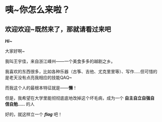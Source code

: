 # 咦~你怎么来啦？
## 欢迎欢迎~既然来了，那就请看过来吧
***Hi~***

大家好啊~

我叫王宇佳，来自浙江嵊州——一个美食多多的越剧之乡。

我喜欢的东西很多，比如各种乐器（古筝、吉他、尤克里里等）、写作.....但可惜的是老天没有点亮我相应的技能QAQ~

而我这个人的最根本特征就是——**懒**！

但是，我希望在大学里能彻彻底底地改掉这个坏毛病，成为一个 **自主自立自强自信自勉.....** 的人

好的，就这样立一个 ***flag*** 吧！
